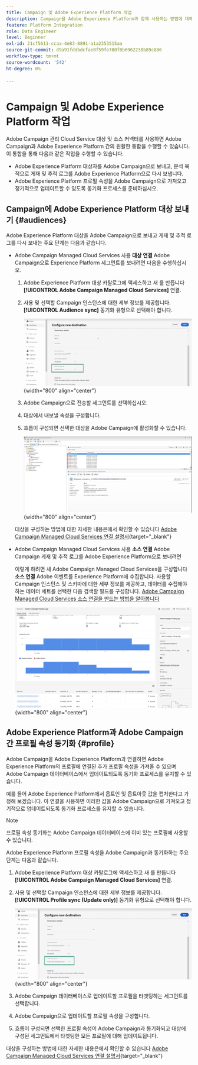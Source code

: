 ```yaml
---
title: Campaign 및 Adobe Experience Platform 작업
description: Campaign을 Adobe Experience Platform과 함께 사용하는 방법에 대해 알아보기
feature: Platform Integration
role: Data Engineer
level: Beginner
exl-id: 21cf5611-ccaa-4e83-8891-a1a2353515aa
source-git-commit: d9a91fddbdcfae0f59fe780f8b6962238b89c886
workflow-type: tm+mt
source-wordcount: '542'
ht-degree: 0%

---
```


# Campaign 및 Adobe Experience Platform 작업

Adobe Campaign 관리 Cloud Service 대상 및 소스 커넥터를 사용하면 Adobe Campaign과 Adobe Experience Platform 간의 원활한 통합을 수행할 수 있습니다. 이 통합을 통해 다음과 같은 작업을 수행할 수 있습니다.

* Adobe Experience Platform 대상자를 Adobe Campaign으로 보내고, 분석 목적으로 게재 및 추적 로그를 Adobe Experience Platform으로 다시 보냅니다.
* Adobe Experience Platform 프로필 속성을 Adobe Campaign으로 가져오고 정기적으로 업데이트할 수 있도록 동기화 프로세스를 준비하십시오.

## Campaign에 Adobe Experience Platform 대상 보내기 {#audiences}

Adobe Experience Platform 대상을 Adobe Campaign으로 보내고 게재 및 추적 로그를 다시 보내는 주요 단계는 다음과 같습니다.

* Adobe Campaign Managed Cloud Services 사용 **대상 연결** Adobe Campaign으로 Experience Platform 세그먼트를 보내려면 다음을 수행하십시오.

   1. Adobe Experience Platform 대상 카탈로그에 액세스하고 새 를 만듭니다 **[!UICONTROL Adobe Campaign Managed Cloud Services]** 연결.
   1. 사용 및 선택할 Campaign 인스턴스에 대한 세부 정보를 제공합니다. **[!UICONTROL Audience sync]** 동기화 유형으로 선택해야 합니다.

      ![](assets/aep-audience-sync.png){width="800" align="center"}

   1. Adobe Campaign으로 전송할 세그먼트를 선택하십시오.
   1. 대상에서 내보낼 속성을 구성합니다.
   1. 흐름이 구성되면 선택한 대상을 Adobe Campaign에 활성화할 수 있습니다.

      ![](assets/aep-destination.png){width="800" align="center"}

  대상을 구성하는 방법에 대한 자세한 내용은에서 확인할 수 있습니다 [Adobe Campaign Managed Cloud Services 연결 설명서](https://www.adobe.com/go/destinations-adobe-campaign-managed-cloud-services-en){target="_blank"}

* Adobe Campaign Managed Cloud Services 사용 **소스 연결** Adobe Campaign 게재 및 추적 로그를 Adobe Experience Platform으로 보내려면

  이렇게 하려면 새 Adobe Campaign Managed Cloud Services을 구성합니다 **소스 연결** Adobe 이벤트를 Experience Platform에 수집합니다. 사용할 Campaign 인스턴스 및 스키마에 대한 세부 정보를 제공하고, 데이터를 수집해야 하는 데이터 세트를 선택한 다음 검색할 필드를 구성합니다. [Adobe Campaign Managed Cloud Services 소스 연결을 만드는 방법을 알아봅니다](https://www.adobe.com/go/sources-campaign-ui-en)

  ![](assets/aep-logs.png){width="800" align="center"}

## Adobe Experience Platform과 Adobe Campaign 간 프로필 속성 동기화 {#profile}

Adobe Campaign을 Adobe Experience Platform과 연결하면 Adobe Experience Platform의 프로필에 연결된 추가 프로필 속성을 가져올 수 있으며 Adobe Campaign 데이터베이스에서 업데이트되도록 동기화 프로세스를 유지할 수 있습니다.

예를 들어 Adobe Experience Platform에서 옵트인 및 옵트아웃 값을 캡처한다고 가정해 보겠습니다. 이 연결을 사용하면 이러한 값을 Adobe Campaign으로 가져오고 정기적으로 업데이트되도록 동기화 프로세스를 유지할 수 있습니다.

>[!NOTE]
>
>프로필 속성 동기화는 Adobe Campaign 데이터베이스에 이미 있는 프로필에 사용할 수 있습니다.

Adobe Experience Platform 프로필 속성을 Adobe Campaign과 동기화하는 주요 단계는 다음과 같습니다.

1. Adobe Experience Platform 대상 카탈로그에 액세스하고 새 를 만듭니다 **[!UICONTROL Adobe Campaign Managed Cloud Services]** 연결.
1. 사용 및 선택할 Campaign 인스턴스에 대한 세부 정보를 제공합니다. **[!UICONTROL Profile sync (Update only)]** 동기화 유형으로 선택해야 합니다.

   ![](assets/aep-profile-sync.png){width="800" align="center"}

1. Adobe Campaign 데이터베이스로 업데이트할 프로필을 타겟팅하는 세그먼트를 선택합니다.
1. Adobe Campaign으로 업데이트할 프로필 속성을 구성합니다.
1. 흐름이 구성되면 선택한 프로필 속성이 Adobe Campaign과 동기화되고 대상에 구성된 세그먼트에서 타겟팅한 모든 프로필에 대해 업데이트됩니다.

대상을 구성하는 방법에 대한 자세한 내용은에서 확인할 수 있습니다 [Adobe Campaign Managed Cloud Services 연결 설명서](https://www.adobe.com/go/destinations-adobe-campaign-managed-cloud-services-en){target="_blank"}